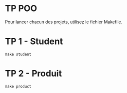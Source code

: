 # TP POO

Pour lancer chacun des projets, utilisez le fichier Makefile.

# TP 1 - Student

```shell
make student
```

# TP 2 - Produit

```shell
make product
```